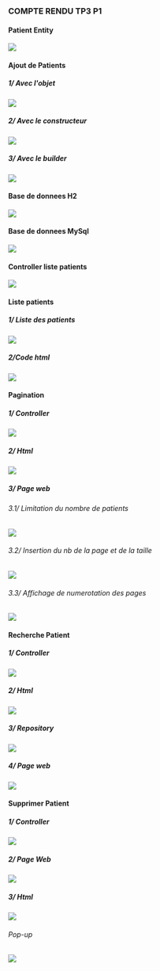 <h3>COMPTE RENDU TP3 P1</h3>
<h4>Patient Entity</h4>
<img src="Captures/EntityPatient.png">
<h4>Ajout de Patients</h4>
<h5>1/ Avec l'objet</h5>
<img src="Captures/AjoutPatient1.png">
<h5>2/ Avec le constructeur</h5>
<img src="Captures/AjoutPatient2.png">
<h5>3/ Avec le builder</h5>
<img src="Captures/AjoutPatient3Builder.png">
<h4>Base de donnees H2</h4>
<img src="Captures/DBH2Patient.png">
<h4>Base de donnees MySql</h4>
<img src="Captures/PatientMySql.png">
<h4>Controller liste patients</h4>
<img src="Captures/Controller1.png">
<h4>Liste patients</h4>
<h5>1/ Liste des patients</h5>
<img src="Captures/ListPatient3.png">
<h5>2/Code html</h5>
<img src="Captures/AfficheListePatienthtml.png">
<h4>Pagination</h4>
<h5>1/ Controller</h5>
<img src="Captures/PaginationController.png">
<h5>2/ Html</h5>
<img src="Captures/PaginationIndexe.png">
<h5>3/ Page web </h5>
<h6>3.1/ Limitation du nombre de patients</h6>
<img src="Captures/ListPatient4.png">
<h6>3.2/ Insertion du nb de la page et de la taille</h6>
<img src="Captures/ListPatient5.png">
<h6>3.3/ Affichage de numerotation des pages</h6>
<img src="Captures/ListePatient7.png">
<h4>Recherche Patient</h4>
<h5>1/ Controller</h5>
<img src="Captures/RecherchePatientController.png">
<h5>2/ Html</h5>
<img src="Captures/RecherchePatientForm.png">
<h5>3/ Repository</h5>
<img src="Captures/RecherchePatientRepo.png">
<h5>4/ Page web</h5>
<img src="Captures/RecherchePatientDb.png">
<h4>Supprimer Patient</h4>
<h5>1/ Controller</h5>
<img src="Captures/SupController.png">
<h5>2/ Page Web</h5>
<img src="Captures/SuppressionPatienDb.png">
<h5>3/ Html</h5>
<img src="Captures/SupHtml.png">
<h6>Pop-up</h6>
<img src="Captures/PopupSupPatient.png">














